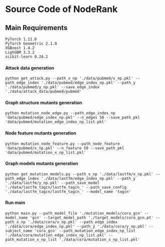 # Source Code of NodeRank
## Main Requirements
    PyTorch 1.11.0
    PyTorch Geometric 2.1.0
    XGBoost 1.4.2
    LighGBM 3.3.2
    scikit-learn 0.24.2

#### Attack data generation
    python get_attack.py --path_x_np './data/pubmed/x_np.pkl' --path_edge_index './data/pubmed/edge_index_np.pkl' --path_y './data/pubmed/y_np.pkl' --save_edge_index './data/attack_data/pubmed/pubmed'

#### Graph structure mutants generation
    python mutation_node_edge.py --path_edge_index_np 'data/pubmed/edge_index_np.pkl' --n_edges 50 --save_path_pkl 'data/pubmed/mutation_edge_index_np_list.pkl'

#### Node feature mutants generation
    python mutation_node_feature.py --path_node_feature 'data/pubmed/x_np.pkl' --n_feature 50 --save_path_pkl 'data/pubmed/mutation_x_np_list.pkl'

#### Graph models mutants generation
    python get_mutation_models.py --path_x_np './data/lastfm/x_np.pkl' --path_edge_index './data/lastfm/edge_index_np.pkl' --path_y './data/lastfm/y_np.pkl' --path_save_model './data/lastfm_tagcn/lastfm_tagcn_' --path_save_config './data/lastfm_tagcn/lastfm_tagcn_' --model_name 'tagcn'

#### Run main
    python main.py --path_model_file './mutation_models/cora_gcn' --model_name 'gcn' --target_model_path './target_models/cora_gcn.pt' --path_x_np './data/cora/x_np.pkl' --path_edge_index './data/cora/edge_index_np.pkl' --path_y './data/cora/y_np.pkl' --subject_name 'cora_gcn' --path_mutation_edge_index_np_list './data/cora/mutation_edge_index_np_list.pkl' --path_mutation_x_np_list './data/cora/mutation_x_np_list.pkl'
